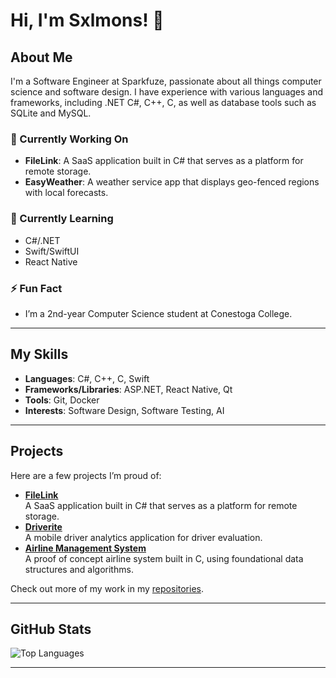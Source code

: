 # Hi, I'm Sxlmons! 👋

## About Me
I'm a Software Engineer at Sparkfuze, passionate about all things computer science and software design. I have experience with various languages and frameworks, including .NET C#, C++, C, as well as database tools such as SQLite and MySQL.

### 🔭 Currently Working On
- **FileLink**: A SaaS application built in C# that serves as a platform for remote storage.  
- **EasyWeather**: A weather service app that displays geo-fenced regions with local forecasts.

### 🌱 Currently Learning
- C#/.NET  
- Swift/SwiftUI  
- React Native  

### ⚡ Fun Fact
- I’m a 2nd-year Computer Science student at Conestoga College.

---

## My Skills

- **Languages**: C#, C++, C, Swift  
- **Frameworks/Libraries**: ASP.NET, React Native, Qt  
- **Tools**: Git, Docker  
- **Interests**: Software Design, Software Testing, AI

---

## Projects

Here are a few projects I’m proud of:

- [**FileLink**](https://github.com/sxlmons/FileLink)  
  A SaaS application built in C# that serves as a platform for remote storage.  
- [**Driverite**](https://github.com/glaslan/Driverite)  
  A mobile driver analytics application for driver evaluation. 
- [**Airline Management System**](https://github.com/sxlmons/FlightReservationSystem)  
  A proof of concept airline system built in C, using foundational data structures and algorithms.

Check out more of my work in my [repositories](https://github.com/Sxlmons?tab=repositories).

---

## GitHub Stats
![Top Languages](https://github-readme-stats.vercel.app/api/top-langs/?username=Sxlmons&layout=compact)

---

<!--
  Optionally, add a section for contact or social links:
  
  ## Get in Touch
  [![LinkedIn](https://img.shields.io/badge/-LinkedIn-blue)](YOUR_LINKEDIN_URL)
  [![Twitter](https://img.shields.io/badge/-Twitter-1DA1F2)](YOUR_TWITTER_URL)
  [![Website](https://img.shields.io/badge/-Website-lightgrey)](YOUR_WEBSITE_URL)
-->

